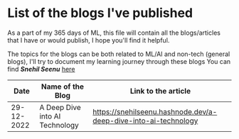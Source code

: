 # List of the blogs I've published
As a part of my 365 days of ML, this file will contain all the blogs/articles that I have or would publish, I hope you'll find it helpful.

The topics for the blogs can be both related to ML/AI and non-tech (general blogs), I'll try to document my learning journey through these blogs
You can find ***Snehil Seenu*** [here](https://twitter.com/SnehilSeenu)


| Date          | Name of the Blog                                                                  | Link to the article          |
| ---           | -----------------                                                                 |----------------------------- |
| 29-12-2022    |A Deep Dive into AI Technology                                                     |https://snehilseenu.hashnode.dev/a-deep-dive-into-ai-technology
